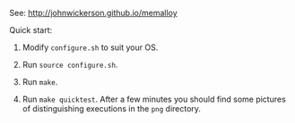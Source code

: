 See: http://johnwickerson.github.io/memalloy


Quick start:

1. Modify `configure.sh` to suit your OS.

2. Run `source configure.sh`.

3. Run `make`.

4. Run `make quicktest`. After a few minutes you should find some
   pictures of distinguishing executions in the `png` directory.
